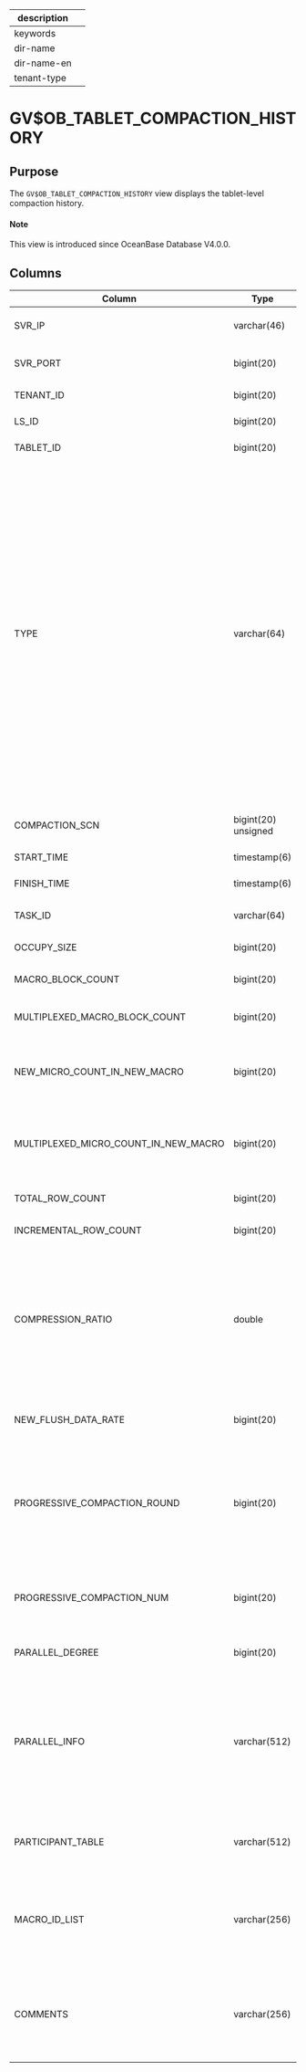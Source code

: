 |description||
|---|---|
|keywords||
|dir-name||
|dir-name-en||
|tenant-type||

# GV$OB_TABLET_COMPACTION_HISTORY

## Purpose

The `GV$OB_TABLET_COMPACTION_HISTORY` view displays the tablet-level compaction history.

<main id="notice" type='explain'>
  <h4>Note</h4>
  <p>This view is introduced since OceanBase Database V4.0.0. </p>
</main>

## Columns

| Column | Type | **Nullable?** | Description |
|--------------------------------------|--------------|----------------|--------|
| SVR_IP | varchar(46) | NO | The IP address of the server. |
| SVR_PORT | bigint(20) | NO | The port number of the server. |
| TENANT_ID | bigint(20) | NO | The ID of the tenant. |
| LS_ID | bigint(20) | NO | The ID of the log stream. |
| TABLET_ID | bigint(20) | NO | The ID of the tablet. |
| TYPE | varchar(64) | NO | The compaction type. Valid values: <li> `MINI`: minor or L0 compaction that converts MemTables into SSTables.   <li> `MAJOR`: major compaction.   <li> `MINI MINOR`: L1 compaction that combines multiple mini SSTables into one.   <li> `BUF MINOR`: buffer minor compaction that generates special buffer minor SSTables. |
| COMPACTION_SCN | bigint(20) unsigned | NO | The major compaction version. |
| START_TIME | timestamp(6) | NO | The start time. |
| FINISH_TIME | timestamp(6) | NO | The end time. |
| TASK_ID | varchar(64) | NO | The task execution trace. |
| OCCUPY_SIZE | bigint(20) | NO | The data amount. |
| MACRO_BLOCK_COUNT | bigint(20) | NO | The number of macroblocks. |
| MULTIPLEXED_MACRO_BLOCK_COUNT | bigint(20) | NO | The number of reused macroblocks. |
| NEW_MICRO_COUNT_IN_NEW_MACRO | bigint(20) | NO | The number of new microblocks in a newly generated macroblock. |
| MULTIPLEXED_MICRO_COUNT_IN_NEW_MACRO | bigint(20) | NO | The number of reused microblocks in a newly generated macroblock. |
| TOTAL_ROW_COUNT | bigint(20) | NO | The total number of rows. |
| INCREMENTAL_ROW_COUNT | bigint(20) | NO | The number of new rows. |
| COMPRESSION_RATIO | double | NO | The compression ratio of new data, which is the ratio of the size of compressed new macroblock data to the data size before compression. |
| NEW_FLUSH_DATA_RATE | bigint(20) | NO | The output speed of new data, in KB/s. |
| PROGRESSIVE_COMPACTION_ROUND | bigint(20) | NO | The current compaction round during a progressive compaction. For a full compaction, the value is -1. |
| PROGRESSIVE_COMPACTION_NUM | bigint(20) | NO | The total number of compaction rounds in a progressive compaction. |
| PARALLEL_DEGREE | bigint(20) | NO | The degree of parallelism. |
| PARALLEL_INFO | varchar(512) | NO | The parallel task information, including the scanned data amount, operating time, and output data amount of the parallel task. |
| PARTICIPANT_TABLE | varchar(512) | NO | The table that participates in the compaction. |
| MACRO_ID_LIST | varchar(256) | NO | The list of output macroblocks. If the macroblock list is too long, it is not displayed. |
| COMMENTS | varchar(256) | NO | The history of failed compactions and the collection duration of the current compaction. |
